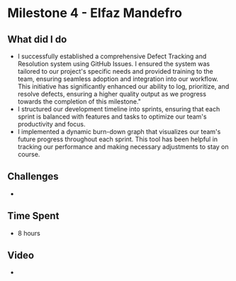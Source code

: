 # Milestone 4 - Elfaz Mandefro
## What did I do
- I successfully established a comprehensive Defect Tracking and Resolution system using GitHub Issues. I ensured the system was tailored to our project's specific needs and provided training to the team, ensuring seamless adoption and integration into our workflow. This initiative has significantly enhanced our ability to log, prioritize, and resolve defects, ensuring a higher quality output as we progress towards the completion of this milestone."
- I  structured our development timeline into sprints, ensuring that each sprint is balanced with features and tasks to optimize our team's productivity and focus.
- I implemented a dynamic burn-down graph that visualizes our team's future progress throughout each sprint. This tool has been helpful in tracking our performance and making necessary adjustments to stay on course.
## Challenges
- 
## Time Spent
- 8 hours 
## Video
- 
